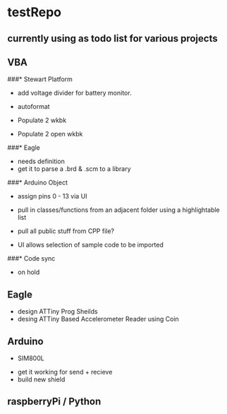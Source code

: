 # testRepo

## currently using as todo list for various projects


## VBA
###* Stewart Platform
- add voltage divider for battery monitor.


- autoformat
- Populate 2 wkbk
- Populate 2 open wkbk

###* Eagle
- needs definition
- get it to parse a .brd & .scm to a library

###* Arduino Object
- assign pins 0 - 13 via UI
- pull in classes/functions from an adjacent folder using a highlightable list
- pull all public stuff from CPP file?

- UI allows selection of sample code to be imported

###* Code sync
- on hold

## Eagle
- design ATTiny Prog Sheilds
- desing ATTiny Based Accelerometer Reader using Coin

## Arduino
* SIM800L
- get it working for send + recieve
- build new shield

## raspberryPi / Python
